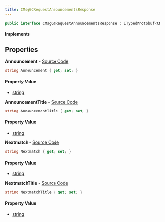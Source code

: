 ```yaml
---
title: CMsgGCRequestAnnouncementsResponse
---
```


```csharp
public interface CMsgGCRequestAnnouncementsResponse : ITypedProtobuf<CMsgGCRequestAnnouncementsResponse>, INativeHandle
```

#### Implements

## Properties

**Announcement** - [Source Code](https://github.com/swiftly-solution/swiftlys2/blob/master/managed/src/SwiftlyS2.Generated/Protobufs/Interfaces/CMsgGCRequestAnnouncementsResponse.cs#L16)

```csharp
string Announcement { get; set; }
```

#### Property Value

- [string](https://learn.microsoft.com/dotnet/api/system.string)

**AnnouncementTitle** - [Source Code](https://github.com/swiftly-solution/swiftlys2/blob/master/managed/src/SwiftlyS2.Generated/Protobufs/Interfaces/CMsgGCRequestAnnouncementsResponse.cs#L13)

```csharp
string AnnouncementTitle { get; set; }
```

#### Property Value

- [string](https://learn.microsoft.com/dotnet/api/system.string)

**Nextmatch** - [Source Code](https://github.com/swiftly-solution/swiftlys2/blob/master/managed/src/SwiftlyS2.Generated/Protobufs/Interfaces/CMsgGCRequestAnnouncementsResponse.cs#L22)

```csharp
string Nextmatch { get; set; }
```

#### Property Value

- [string](https://learn.microsoft.com/dotnet/api/system.string)

**NextmatchTitle** - [Source Code](https://github.com/swiftly-solution/swiftlys2/blob/master/managed/src/SwiftlyS2.Generated/Protobufs/Interfaces/CMsgGCRequestAnnouncementsResponse.cs#L19)

```csharp
string NextmatchTitle { get; set; }
```

#### Property Value

- [string](https://learn.microsoft.com/dotnet/api/system.string)

